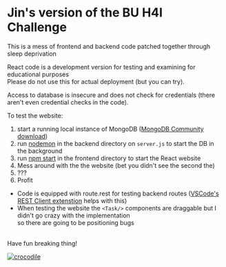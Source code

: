 # Jin's version of the BU H4I Challenge

This is a mess of frontend and backend code patched together through sleep deprivation

React code is a development version for testing and examining for educational purposes <br/>
Please do not use this for actual deployment (but you can try). 

Access to database is insecure and does not check for credentials (there aren't even credential checks in the code).

To test the website:
  1. start a running local instance of MongoDB ([MongoDB Community download](https://www.mongodb.com/docs/manual/administration/install-community/))
  2. run [nodemon](https://www.npmjs.com/package/nodemon) in the backend directory on `server.js` to start the DB in the background
  3. run [npm start](https://docs.npmjs.com/cli/v8/commands/npm-start) in the frontend directory to start the React website
  4. Mess around with the the website (bet you didn't see the second the)
  5. ???
  6. Profit
- Code is equipped with route.rest for testing backend routes ([VSCode's REST Client extenstion](https://marketplace.visualstudio.com/items?itemName=humao.rest-client) helps with this) <br/>
- When testing the website the ```<Task/>``` components are draggable but I didn't go crazy with the implementation <br/> so there are going to be positioning bugs

<br/>
Have fun breaking thing!

[![crocodile](https://upload.wikimedia.org/wikipedia/commons/thumb/0/0c/OrinocoCrocodile.jpg/440px-OrinocoCrocodile.jpg)](https://www.youtube.com/watch?v=RXn1g0xtUMk)

